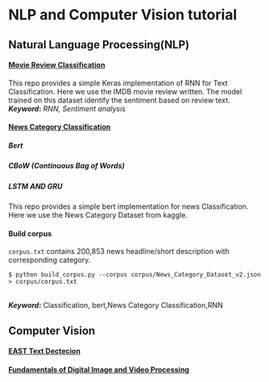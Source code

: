 # NLP and Computer Vision tutorial
## Natural Language Processing(NLP)
#### [Movie Review Classification](https://github.com/abdoelsayed2016/nlp_computer_vision_tutorial/tree/main/IMDB%20Movie%20Review%20Classification)
This repo provides a simple Keras implementation of RNN for Text Classification. Here we use the IMDB  movie review written. The model trained on this dataset identify the sentiment based on review text.
<br>**_Keyword_:** _RNN, Sentiment analysis_<br>

#### [News Category Classification](https://github.com/abdoelsayed2016/nlp_computer_vision_tutorial/tree/main/News%20Category%20Classification)
##### Bert 
##### CBoW (Continuous Bag of Words)
##### LSTM AND GRU

This repo provides a simple bert implementation for news Classification. Here we use the News Category Dataset from kaggle.

#### Build corpus
`corpus.txt` contains 200,853 news headline/short description with corresponding category.
```
$ python build_corpus.py --corpus corpus/News_Category_Dataset_v2.json > corpus/corpus.txt
```
<br>**_Keyword_:** Classification, bert,News Category Classification,RNN<br>

## Computer Vision
#### [EAST Text Dectecion ](https://github.com/abdoelsayed2016/nlp_computer_vision_tutorial/tree/main/EAST%20Text%20Detection)

#### [Fundamentals of Digital Image and Video Processing](https://github.com/abdoelsayed2016/nlp_computer_vision_tutorial/tree/main/Image%20Processing%20and%20Video)
